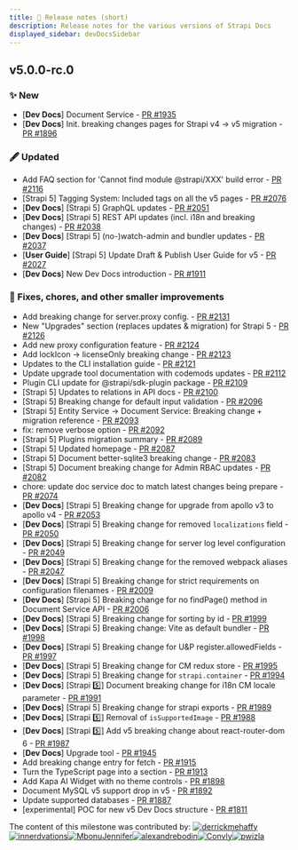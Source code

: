 ```yaml
---
title: 📝 Release notes (short)
description: Release notes for the various versions of Strapi Docs
displayed_sidebar: devDocsSidebar
---
```


<div className='release-notes-page'>

## v5.0.0-rc.0

### ✨ New

- [**Dev Docs**] Document Service - [PR #1935](https://github.com/strapi/documentation/pull/1935)
- [**Dev Docs**] Init. breaking changes pages for Strapi v4 → v5 migration - [PR #1896](https://github.com/strapi/documentation/pull/1896)

### 🖋️ Updated

- Add FAQ section for 'Cannot find module @strapi/XXX' build error - [PR #2116](https://github.com/strapi/documentation/pull/2116)
- [Strapi 5] Tagging System: Included tags on all the v5 pages  - [PR #2076](https://github.com/strapi/documentation/pull/2076)
- [**Dev Docs**] [Strapi 5] GraphQL updates - [PR #2051](https://github.com/strapi/documentation/pull/2051)
- [**Dev Docs**] [Strapi 5] REST API updates (incl. i18n and breaking changes) - [PR #2038](https://github.com/strapi/documentation/pull/2038)
- [**Dev Docs**] [Strapi 5] (no-)watch-admin and bundler updates - [PR #2037](https://github.com/strapi/documentation/pull/2037)
- [**User Guide**] [Strapi 5] Update Draft & Publish User Guide for v5 - [PR #2027](https://github.com/strapi/documentation/pull/2027)
- [**Dev Docs**] New Dev Docs introduction - [PR #1911](https://github.com/strapi/documentation/pull/1911)

### 👷 Fixes, chores, and other smaller improvements

- Add breaking change for server.proxy config. - [PR #2131](https://github.com/strapi/documentation/pull/2131)
- New "Upgrades" section (replaces updates & migration) for Strapi 5 - [PR #2126](https://github.com/strapi/documentation/pull/2126)
- Add new proxy configuration feature - [PR #2124](https://github.com/strapi/documentation/pull/2124)
- Add lockIcon → licenseOnly breaking change - [PR #2123](https://github.com/strapi/documentation/pull/2123)
- Updates to the CLI installation guide - [PR #2121](https://github.com/strapi/documentation/pull/2121)
- Update upgrade tool documentation with codemods updates - [PR #2112](https://github.com/strapi/documentation/pull/2112)
- Plugin CLI update for @strapi/sdk-plugin package - [PR #2109](https://github.com/strapi/documentation/pull/2109)
- [Strapi 5] Updates to relations in API docs - [PR #2100](https://github.com/strapi/documentation/pull/2100)
- [Strapi 5] Breaking change for default input validation - [PR #2096](https://github.com/strapi/documentation/pull/2096)
- [Strapi 5] Entity Service → Document Service: Breaking change + migration reference - [PR #2093](https://github.com/strapi/documentation/pull/2093)
- fix: remove verbose option - [PR #2092](https://github.com/strapi/documentation/pull/2092)
- [Strapi 5] Plugins migration summary - [PR #2089](https://github.com/strapi/documentation/pull/2089)
- [Strapi 5] Updated homepage - [PR #2087](https://github.com/strapi/documentation/pull/2087)
- [Strapi 5] Document better-sqlite3 breaking change - [PR #2083](https://github.com/strapi/documentation/pull/2083)
- [Strapi 5] Document breaking change for Admin RBAC updates - [PR #2082](https://github.com/strapi/documentation/pull/2082)
- chore: update doc service doc to match latest changes being prepare - [PR #2074](https://github.com/strapi/documentation/pull/2074)
- [**Dev Docs**] [Strapi 5] Breaking change for upgrade from apollo v3 to apollo v4 - [PR #2053](https://github.com/strapi/documentation/pull/2053)
- [**Dev Docs**] [Strapi 5] Breaking change for removed `localizations` field - [PR #2050](https://github.com/strapi/documentation/pull/2050)
- [**Dev Docs**] [Strapi 5] Breaking change for server log level configuration - [PR #2049](https://github.com/strapi/documentation/pull/2049)
- [**Dev Docs**] [Strapi 5] Breaking change for the removed webpack aliases - [PR #2047](https://github.com/strapi/documentation/pull/2047)
- [**Dev Docs**] [Strapi 5] Breaking change for strict requirements on configuration filenames - [PR #2009](https://github.com/strapi/documentation/pull/2009)
- [**Dev Docs**] [Strapi 5] Breaking change for no findPage() method in Document Service API - [PR #2006](https://github.com/strapi/documentation/pull/2006)
- [**Dev Docs**] [Strapi 5] Breaking change for sorting by id - [PR #1999](https://github.com/strapi/documentation/pull/1999)
- [**Dev Docs**] [Strapi 5] Breaking change: Vite as default bundler - [PR #1998](https://github.com/strapi/documentation/pull/1998)
- [**Dev Docs**] [Strapi 5] Breaking change for U&P register.allowedFields - [PR #1997](https://github.com/strapi/documentation/pull/1997)
- [**Dev Docs**] [Strapi 5] Breaking change for CM redux store - [PR #1995](https://github.com/strapi/documentation/pull/1995)
- [**Dev Docs**] [Strapi 5] Breaking change for `strapi.container` - [PR #1994](https://github.com/strapi/documentation/pull/1994)
- [**Dev Docs**] [Strapi 5️⃣] Document breaking change for i18n CM locale parameter - [PR #1991](https://github.com/strapi/documentation/pull/1991)
- [**Dev Docs**] [Strapi 5] Breaking change for strapi exports  - [PR #1989](https://github.com/strapi/documentation/pull/1989)
- [**Dev Docs**] [Strapi 5️⃣] Removal of `isSupportedImage` - [PR #1988](https://github.com/strapi/documentation/pull/1988)
- [**Dev Docs**] [Strapi 5️⃣] Add v5 breaking change about react-router-dom 6 - [PR #1987](https://github.com/strapi/documentation/pull/1987)
- [**Dev Docs**] Upgrade tool - [PR #1945](https://github.com/strapi/documentation/pull/1945)
- Add breaking change entry for fetch - [PR #1915](https://github.com/strapi/documentation/pull/1915)
- Turn the TypeScript page into a section - [PR #1913](https://github.com/strapi/documentation/pull/1913)
- Add Kapa AI Widget with no theme controls - [PR #1898](https://github.com/strapi/documentation/pull/1898)
- Document MySQL v5 support drop in v5 - [PR #1892](https://github.com/strapi/documentation/pull/1892)
- Update supported databases - [PR #1887](https://github.com/strapi/documentation/pull/1887)
- [experimental] POC for new v5 Dev Docs structure - [PR #1811](https://github.com/strapi/documentation/pull/1811)


<div className='contributors-section'>The content of this milestone was contributed by: <span className='contributors'><a href="https://github.com/derrickmehaffy" target="_blank"><img src="https://github.com/derrickmehaffy.png" alt="derrickmehaffy" title="derrickmehaffy" className="contributor-avatar" /></a><a href="https://github.com/innerdvations" target="_blank"><img src="https://github.com/innerdvations.png" alt="innerdvations" title="innerdvations" className="contributor-avatar" /></a><a href="https://github.com/MbonuJennifer" target="_blank"><img src="https://github.com/MbonuJennifer.png" alt="MbonuJennifer" title="MbonuJennifer" className="contributor-avatar" /></a><a href="https://github.com/alexandrebodin" target="_blank"><img src="https://github.com/alexandrebodin.png" alt="alexandrebodin" title="alexandrebodin" className="contributor-avatar" /></a><a href="https://github.com/Convly" target="_blank"><img src="https://github.com/Convly.png" alt="Convly" title="Convly" className="contributor-avatar" /></a><a href="https://github.com/pwizla" target="_blank"><img src="https://github.com/pwizla.png" alt="pwizla" title="pwizla" className="contributor-avatar" /></a></span></div>

</div>
